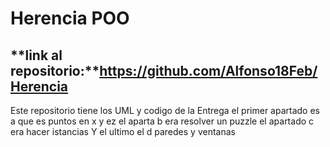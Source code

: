 # Herencia POO

## **link al repositorio:**https://github.com/Alfonso18Feb/Herencia
Este repositorio tiene los UML y codigo de la Entrega
el primer apartado es a que es puntos en x y ez
el aparta b era resolver un puzzle
el apartado c era hacer istancias
Y el ultimo el d paredes y ventanas
